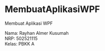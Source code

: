 # MembuatAplikasiWPF

Membuat Aplikasi WPF

Nama: Rayhan Almer Kusumah  
NRP: 502521115  
Kelas: PBKK A
